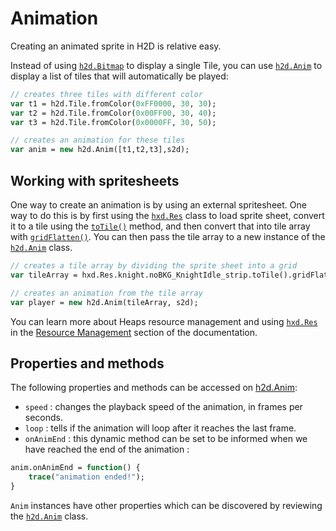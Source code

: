 # Animation

Creating an animated sprite in H2D is relative easy.

Instead of using [`h2d.Bitmap`](https://heaps.io/api/h2d/Bitmap.html) to display a single Tile, you can use [`h2d.Anim`](https://heaps.io/api/h2d/Anim.html) to display a list of tiles that will automatically be played:

```haxe
// creates three tiles with different color
var t1 = h2d.Tile.fromColor(0xFF0000, 30, 30);
var t2 = h2d.Tile.fromColor(0x00FF00, 30, 40);
var t3 = h2d.Tile.fromColor(0x0000FF, 30, 50);

// creates an animation for these tiles
var anim = new h2d.Anim([t1,t2,t3],s2d);
```

## Working with spritesheets

One way to create an animation is by using an external spritesheet. One way to do this is by first using the [`hxd.Res`](https://heaps.io/api/hxd/res/index.html) class to load sprite sheet, convert it to a tile using the [`toTile()`](https://heaps.io/api/hxd/res/Any.html#toTile) method, and then convert that into tile array with [`gridFlatten()`](https://heaps.io/api/h2d/Tile.html#gridFlatten). You can then pass the tile array to a new instance of the [`h2d.Anim`](https://heaps.io/api/h2d/Anim.html) class.

```haxe
// creates a tile array by dividing the sprite sheet into a grid
var tileArray = hxd.Res.knight.noBKG_KnightIdle_strip.toTile().gridFlatten(64);

// creates an animation from the tile array
var player = new h2d.Anim(tileArray, s2d);
```

You can learn more about Heaps resource management and using [`hxd.Res`](https://heaps.io/api/hxd/res/index.html) in the [Resource Management]([`hxd.Res`](https://heaps.io/api/hxd/res/index.html)) section of the documentation.

## Properties and methods

The following properties and methods can be accessed on [h2d.Anim](https://heaps.io/api/h2d/Anim.html):

* `speed` : changes the playback speed of the animation, in frames per seconds.
* `loop` : tells if the animation will loop after it reaches the last frame.
* `onAnimEnd` : this dynamic method can be set to be informed when we have reached the end of the animation :

```haxe
anim.onAnimEnd = function() {
	trace("animation ended!");
}
```

`Anim` instances have other properties which can be discovered by reviewing the [`h2d.Anim`](https://github.com/HeapsIO/heaps/blob/master/h2d/Anim.hx) class.
